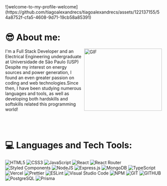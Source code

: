 
<div display="flex" justify-content="center" align-items="center">![welcome-to-my-profile-welcome](https://github.com/tiagoalexandrecs/tiagoalexandrecs/assets/122137155/54a8752f-cfa5-4608-9d71-19cb58a85391)</div>


# 😎 **About me:**

<img align="right" alt="GIF" src="https://i.pinimg.com/originals/33/90/2c/33902c9c10c690fc388986265d2d2048.gif" width="250" height="200" />

<p>
    I'm a Full Stack Developer and an Electrical Engineering undergraduate at Universidade de São Paulo (USP)<br>
    Despite my interest on energy sources and power generation, I found an even greater passion on coding and web technologies.Since then, I have been studying numerous languages and tools, as well as developing both hardskills and softskills related this programming world!  <br> 
    <!-- <strong>Hoje é o Front que me faz feliz! 🧡 </strong> --> <br>
</p>

<br/>

#

# 💻 **Languages and Tech Tools:**

![HTML5](https://img.shields.io/badge/html5-%23E34F26.svg?style=for-the-badge&logo=html5&logoColor=white)
![CSS3](https://img.shields.io/badge/css3-%231572B6.svg?style=for-the-badge&logo=css3&logoColor=white)
![JavaScript](https://img.shields.io/badge/javascript-%23323330.svg?style=for-the-badge&logo=javascript&logoColor=%23F7DF1E)
![React](https://img.shields.io/badge/react-%2320232a.svg?style=for-the-badge&logo=react&logoColor=%2361DAFB)
![React Router](https://img.shields.io/badge/React_Router-CA4245?style=for-the-badge&logo=react-router&logoColor=white)
![Styled Components](https://img.shields.io/badge/styled--components-DB7093?style=for-the-badge&logo=styled-components&logoColor=white)
![NodeJS](https://img.shields.io/badge/node.js-6DA55F?style=for-the-badge&logo=node.js&logoColor=white)
![Express.js](https://img.shields.io/badge/express.js-%23404d59.svg?style=for-the-badge&logo=express&logoColor=%2361DAFB)
![MongoDB](https://img.shields.io/badge/MongoDB-%234ea94b.svg?style=for-the-badge&logo=mongodb&logoColor=white)
![TypeScript](https://img.shields.io/badge/typescript-%23007ACC.svg?style=for-the-badge&logo=typescript&logoColor=white)
![Vercel](https://img.shields.io/badge/Vercel-000000?style=for-the-badge&logo=vercel&logoColor=white)
![Prettier](https://img.shields.io/badge/prettier-1A2C34?style=for-the-badge&logo=prettier&logoColor=F7BA3E)
![ESLint](https://img.shields.io/badge/eslint-3A33D1?style=for-the-badge&logo=eslint&logoColor=white)
![Visual Studio Code](https://img.shields.io/badge/Visual%20Studio%20Code-0078d7.svg?style=for-the-badge&logo=visual-studio-code&logoColor=white)
![NPM](https://img.shields.io/badge/npm-CB3837?style=for-the-badge&logo=npm&logoColor=white)
![GIT](https://img.shields.io/badge/GIT-E44C30?style=for-the-badge&logo=git&logoColor=white)
![GITHUB](https://img.shields.io/badge/GitHub-100000?style=for-the-badge&logo=github&logoColor=white)
![PostgreSQL](https://img.shields.io/badge/PostgreSQL-316192?style=for-the-badge&logo=postgresql&logoColor=white)
![Prisma](https://img.shields.io/badge/Prisma-3982CE?style=for-the-badge&logo=Prisma&logoColor=white)

<!-- ![Redis](https://img.shields.io/badge/redis-%23DD0031.svg?style=for-the-badge&logo=redis&logoColor=white) -->
<!-- ![Jest](https://img.shields.io/badge/-jest-%23C21325?style=for-the-badge&logo=jest&logoColor=white)  -->
<!-- ![cypress](https://img.shields.io/badge/-cypress-%23E5E5E5?style=for-the-badge&logo=cypress&logoColor=058a5e) --

#

# 📊 **Estatísticas:**

<br>

![Anurag's GitHub stats](https://github-readme-stats.vercel.app/api?username=HadokBjorn&show_icons=true&theme=radical)
[![GitHub Streak](https://streak-stats.demolab.com?user=HadokBjorn&theme=chartreuse-dark&locale=pt_BR&mode=weekly&card_width=500)](https://git.io/streak-stats)


<br>

# 📫 **Me encontre:**

<div> 
  <a href="https://www.linkedin.com/in/esau-bandeira/" target="_blank"><img src="https://img.shields.io/badge/-LinkedIn-%230077B5?style=for-the-badge&logo=linkedin&logoColor=white" target="_blank"></a>
</div>

